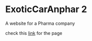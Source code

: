 # ExoticCarAnphar 2
A website for a Pharma company

check this [link](https://jayanthreddy687.github.io/Anphar-2/) for the page 
